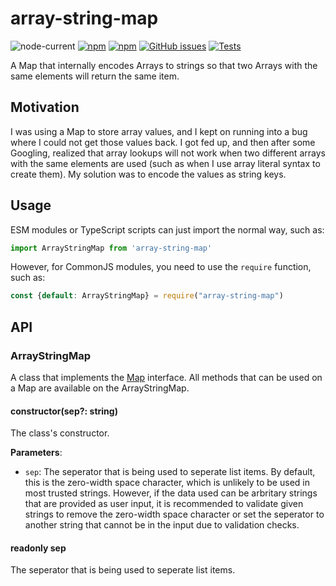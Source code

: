 # array-string-map

![node-current](https://img.shields.io/node/v/array-string-map)
[![npm](https://img.shields.io/npm/v/array-string-map)](https://www.npmjs.com/package/array-string-map)
[![npm](https://img.shields.io/npm/dt/array-string-map)](https://www.npmjs.com/package/array-string-map)
[![GitHub issues](https://img.shields.io/github/issues/PythonCoderAS/array-string-map)](https://github.com/PythonCoderAS/array-string-map/issues)
[![Tests](https://github.com/PythonCoderAS/array-string-map/actions/workflows/test.yml/badge.svg)](https://github.com/PythonCoderAS/array-string-map/actions/workflows/test.yml)

A Map that internally encodes Arrays to strings so that two Arrays with the same elements will return the same item.

## Motivation

I was using a Map to store array values, and I kept on running into a bug where I could not get those values back. I got
fed up, and then after some Googling, realized that array lookups will not work when two different arrays with the same
elements are used (such as when I use array literal syntax to create them). My solution was to encode the values as
string keys.

## Usage

ESM modules or TypeScript scripts can just import the normal way, such as:

```ts
import ArrayStringMap from 'array-string-map'
```

However, for CommonJS modules, you need to use the `require` function, such as:

```js
const {default: ArrayStringMap} = require("array-string-map")
```

## API

### ArrayStringMap

A class that implements the [Map](https://developer.mozilla.org/en-US/docs/Web/JavaScript/Reference/Global_Objects/Map)
interface. All methods that can be used on a Map are available on the ArrayStringMap.

#### constructor(sep?: string)

The class's constructor. 

**Parameters**: 

- `sep`: The seperator that is being used to seperate list items.  By default, this is the zero-width space character, 
  which is unlikely to be used in most trusted strings. However, if the data used can be arbritary strings that are
  provided as user input, it is recommended to validate given strings to remove the zero-width space character or set
  the seperator to another string that cannot be in the input due to validation checks.

#### readonly sep

The seperator that is being used to seperate list items.

